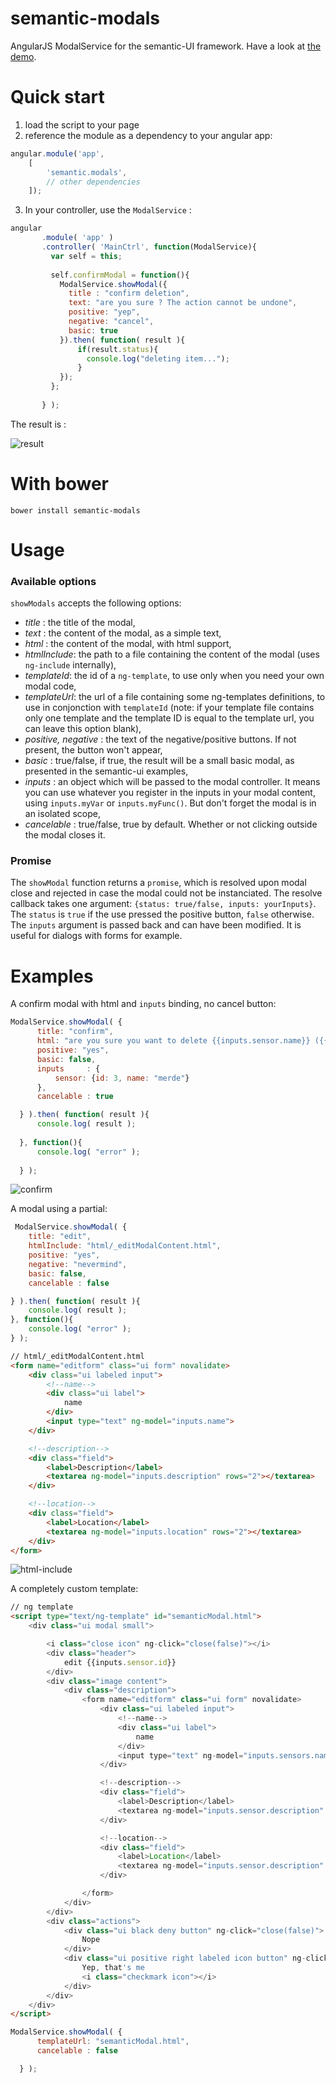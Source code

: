 # semantic-modals

AngularJS ModalService for the semantic-UI framework. Have a look at [the demo](http://derlin.github.io/semantic-modals/).

# Quick start

1. load the script to your page
2. reference the module as a dependency to your angular app:
   
  ```js
  angular.module('app',
      [
          'semantic.modals',
          // other dependencies
      ]);
  ```
  
3. In your controller, use the `ModalService` :

 ```js
 angular
        .module( 'app' )
        .controller( 'MainCtrl', function(ModalService){
          var self = this;
          
          self.confirmModal = function(){
            ModalService.showModal({
              title : "confirm deletion",
              text: "are you sure ? The action cannot be undone",
              positive: "yep",
              negative: "cancel",
              basic: true
            }).then( function( result ){
                if(result.status){
                  console.log("deleting item...");
                }
            });
          };
          
        } );
 ```
 The result is : 
 
 ![result](screenshots/basic-confirm-modal.png)
 
# With bower

```
bower install semantic-modals
```

# Usage

### Available options

`showModals` accepts the following options:

- _title_ : the title of the modal,
- _text_ : the content of the modal, as a simple text,
- _html_ : the content of the modal, with html support,
- _htmlInclude_: the path to a file containing the content of the modal (uses `ng-include` internally),
- _templateId_: the id of a `ng-template`, to use only when you need your own modal code,
- _templateUrl_: the url of a file containing some ng-templates definitions, to use in conjonction with `templateId` 
    (note: if your template file contains only one template and the template ID is equal to the template url, you can
     leave this option blank),
- _positive, negative_ : the text of the negative/positive buttons. If not present, the button won't appear,
- _basic_ : true/false, if true, the result will be a small basic modal, as presented in the semantic-ui examples,
- _inputs_ : an object which will be passed to the modal controller. It means you can use whatever you register in the inputs in your modal content, using `inputs.myVar` or `inputs.myFunc()`. But don't forget the modal is in an isolated scope,
- _cancelable_ : true/false, true by default. Whether or not clicking outside the modal closes it.

### Promise

The `showModal` function returns a `promise`, which is resolved upon modal close and rejected in case the modal could not be instanciated.
The resolve callback takes one argument: `{status: true/false, inputs: yourInputs}`. The `status` is `true` if the use pressed the positive button, `false` otherwise.
The `inputs` argument is passed back and can have been modified. It is useful for dialogs with forms for example.

# Examples

A confirm modal with html and `inputs` binding, no cancel button:

```js
ModalService.showModal( {
      title: "confirm",
      html: "are you sure you want to delete {{inputs.sensor.name}} ({{inputs.sensor.id}} ) ?",
      positive: "yes",
      basic: false,
      inputs     : {
          sensor: {id: 3, name: "merde"}
      },
      cancelable : true

  } ).then( function( result ){
      console.log( result );
      
  }, function(){
      console.log( "error" );
      
  } );
```

![confirm](screenshots/confirm-modal-inputs.png)

A modal using a partial:

```js
 ModalService.showModal( {
    title: "edit",
    htmlInclude: "html/_editModalContent.html",
    positive: "yes",
    negative: "nevermind",
    basic: false,
    cancelable : false

} ).then( function( result ){
    console.log( result );
}, function(){
    console.log( "error" );
} );
```

```html
// html/_editModalContent.html
<form name="editform" class="ui form" novalidate>
    <div class="ui labeled input">
        <!--name-->
        <div class="ui label">
            name
        </div>
        <input type="text" ng-model="inputs.name">
    </div>

    <!--description-->
    <div class="field">
        <label>Description</label>
        <textarea ng-model="inputs.description" rows="2"></textarea>
    </div>

    <!--location-->
    <div class="field">
        <label>Location</label>
        <textarea ng-model="inputs.location" rows="2"></textarea>
    </div>
</form>
```

![html-include](screenshots/html-include.png)

A completely custom template:

```html
// ng template
<script type="text/ng-template" id="semanticModal.html">
    <div class="ui modal small">

        <i class="close icon" ng-click="close(false)"></i>
        <div class="header">
            edit {{inputs.sensor.id}}
        </div>
        <div class="image content">
            <div class="description">
                <form name="editform" class="ui form" novalidate>
                    <div class="ui labeled input">
                        <!--name-->
                        <div class="ui label">
                            name
                        </div>
                        <input type="text" ng-model="inputs.sensors.name">
                    </div>

                    <!--description-->
                    <div class="field">
                        <label>Description</label>
                        <textarea ng-model="inputs.sensor.description" rows="2"></textarea>
                    </div>

                    <!--location-->
                    <div class="field">
                        <label>Location</label>
                        <textarea ng-model="inputs.sensor.description" rows="2"></textarea>
                    </div>

                </form>
            </div>
        </div>
        <div class="actions">
            <div class="ui black deny button" ng-click="close(false)">
                Nope
            </div>
            <div class="ui positive right labeled icon button" ng-click="close(true)">
                Yep, that's me
                <i class="checkmark icon"></i>
            </div>
        </div>
    </div>
</script>
```

```js
ModalService.showModal( {
      templateUrl: "semanticModal.html",
      cancelable : false

  } );
```
